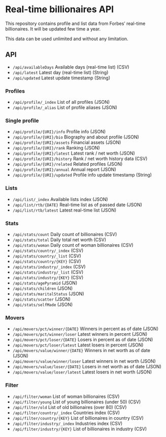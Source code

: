 # Real-time billionaires API

This repository contains profile and list data from Forbes’ real-time billionaires. It will be updated few time a year.

This data can be used unlimited and without any limitation.

## API

* ``/api/availableDays`` Available days (real-time list) (CSV)
* ``/api/latest`` Latest day (real-time list) (String)
* ``/api/updated`` Latest update timestamp (String)

### Profiles

* ``/api/profile/_index`` List of all profiles (JSON)
* ``/api/profile/_alias`` List of profile aliases (JSON)

### Single profile

* ``/api/profile/{URI}/info`` Profile info (JSON)
* ``/api/profile/{URI}/bio`` Biography and about profile (JSON)
* ``/api/profile/{URI}/assets`` Financial assets (JSON)
* ``/api/profile/{URI}/rank`` Ranking (JSON)
* ``/api/profile/{URI}/latest`` Latest rank / net worth (JSON)
* ``/api/profile/{URI}/history`` Rank / net worth history data (CSV)
* ``/api/profile/{URI}/related`` Related profiles (JSON)
* ``/api/profile/{URI}/annual`` Annual report (JSON)
* ``/api/profile/{URI}/updated`` Profile info update timestamp (String)

### Lists

* ``/api/list/_index`` Available lists index (JSON)
* ``/api/list/rtb/{DATE}`` Real-time list as of passed date (JSON)
* ``/api/list/rtb/latest`` Latest real-time list (JSON)

### Stats

* ``/api/stats/count`` Daily count of billionaires (CSV)
* ``/api/stats/total`` Daily total net worth (CSV)
* ``/api/stats/woman`` Daily count of woman billionaires (CSV)
* ``/api/stats/country/_index``  (CSV)
* ``/api/stats/country/_list``  (CSV)
* ``/api/stats/country/{KEY}``  (CSV)
* ``/api/stats/industry/_index``  (CSV)
* ``/api/stats/industry/_list``  (CSV)
* ``/api/stats/industry/{KEY}``  (CSV)
* ``/api/stats/agePyramid``  (JSON)
* ``/api/stats/children``  (JSON)
* ``/api/stats/maritalStatus``  (JSON)
* ``/api/stats/scatter``  (JSON)
* ``/api/stats/selfMade``  (JSON)

### Movers

* ``/api/movers/pct/winner/{DATE}`` Winners in percent as of date (JSON)
* ``/api/movers/pct/winner/loser`` Latest winners in percent (JSON)
* ``/api/movers/pct/loser/{DATE}`` Losers in percent as of date (JSON)
* ``/api/movers/pct/loser/latest`` Latest losers in percent (JSON)
* ``/api/movers/value/winner/{DATE}`` Winners in net worth as of date (JSON)
* ``/api/movers/value/winner/loser`` Latest winners in net worth (JSON)
* ``/api/movers/value/loser/{DATE}`` Losers in net worth as of date (JSON)
* ``/api/movers/value/loser/latest`` Latest losers in net worth (JSON)

### Filter

* ``/api/filter/woman`` List of woman billionaires (CSV)
* ``/api/filter/young`` List of young billionaires (under 50) (CSV)
* ``/api/filter/old`` List of old billionaires (over 80) (CSV)
* ``/api/filter/country/_index`` Countries index (CSV)
* ``/api/filter/country/{KEY}`` List of billionaires in country (CSV)
* ``/api/filter/industry/_index`` Industries index (CSV)
* ``/api/filter/industry/{KEY}`` List of billionaires in industry (CSV)
